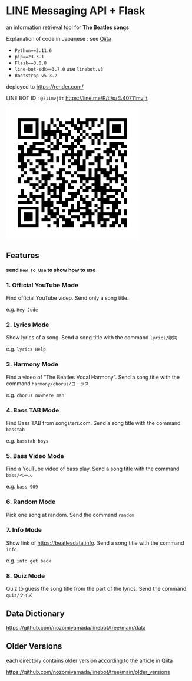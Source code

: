 # LINE Messaging API + Flask

an information retrieval tool for **The Beatles songs**

Explanation of code in Japanese : see [Qiita](https://qiita.com/nozomiyamada/items/f6c6816e02359e08a74e)

- `Python==3.11.6`
- `pip==23.3.1`
- `Flask==3.0.0`
- `line-bot-sdk==3.7.0` use `linebot.v3`
- `Bootstrap v5.3.2`

deployed to https://render.com/

LINE BOT ID : `@711mvjit`
https://line.me/R/ti/p/%40711mvjit


![img](img/711mvjit.png)

## Features

**send `How To Use` to show how to use**

### 1. Official YouTube Mode

Find official YouTube video. Send only a song title.

e.g. `Hey Jude`

### 2. Lyrics Mode

Show lyrics of a song. Send a song title with the command `lyrics/歌詞`.

e.g. `lyrics Help`

### 3. Harmony Mode

Find a video of “The Beatles Vocal Harmony”. Send a song title with the command `harmony/chorus/コーラス`

e.g. `chorus nowhere man`

### 4. Bass TAB Mode

Find Bass TAB from songsterr.com. Send a song title with the command `basstab`

e.g. `basstab boys`

### 5. Bass Video Mode

Find a YouTube video of bass play. Send a song title with the command `bass/ベース`

e.g. `bass 909`

### 6. Random Mode

Pick one song at random. Send the command `random`

### 7. Info Mode

Show link of https://beatlesdata.info. Send a song title with the command `info`

e.g. `info get back`

### 8. Quiz Mode

Quiz to guess the song title from the part of the lyrics. Send the command `quiz/クイズ`



## Data Dictionary

https://github.com/nozomiyamada/linebot/tree/main/data

## Older Versions

each directory contains older version according to the article in [Qiita](https://qiita.com/nozomiyamada/items/f6c6816e02359e08a74e)


https://github.com/nozomiyamada/linebot/tree/main/older_versions